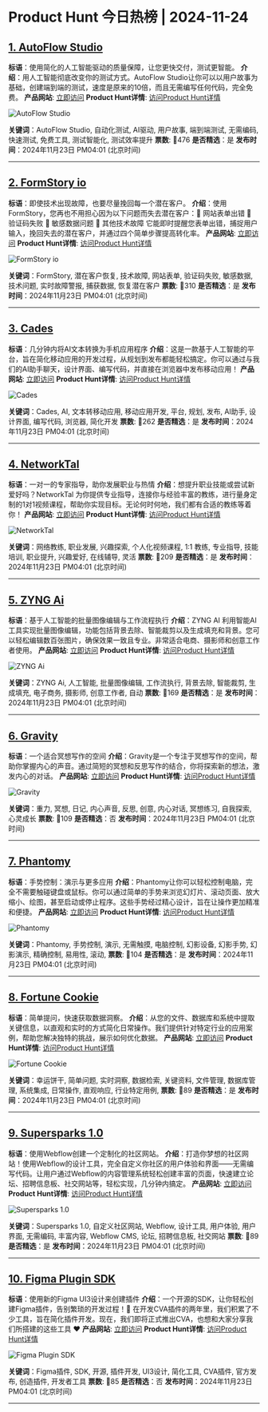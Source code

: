 # Product Hunt 今日热榜 | 2024-11-24

## [1. AutoFlow Studio](https://www.producthunt.com/posts/autoflow-studio?utm_campaign=producthunt-api&utm_medium=api-v2&utm_source=Application%3A+phtrends+%28ID%3A+147529%29)
**标语**：使用简化的人工智能驱动的质量保障，让您更快交付，测试更智能。
**介绍**：用人工智能彻底改变你的测试方式。AutoFlow Studio让你可以以用户故事为基础，创建端到端的测试，速度是原来的10倍，而且无需编写任何代码，完全免费。
**产品网站**: [立即访问](https://www.producthunt.com/r/247ZUMEU7O46VT?utm_campaign=producthunt-api&utm_medium=api-v2&utm_source=Application%3A+phtrends+%28ID%3A+147529%29)
**Product Hunt详情**: [访问Product Hunt详情](https://www.producthunt.com/posts/autoflow-studio?utm_campaign=producthunt-api&utm_medium=api-v2&utm_source=Application%3A+phtrends+%28ID%3A+147529%29)

![AutoFlow Studio](https://ph-files.imgix.net/1ef21f56-9b59-401f-a1a1-25e3ce4d6b02.jpeg?auto=format&fit=crop&frame=1&h=512&w=1024)

**关键词**：AutoFlow Studio, 自动化测试, AI驱动, 用户故事, 端到端测试, 无需编码, 快速测试, 免费工具, 测试智能化, 测试效率提升
**票数**: 🔺476
**是否精选**：是
**发布时间**：2024年11月23日 PM04:01 (北京时间)

---

## [2. FormStory io](https://www.producthunt.com/posts/formstory-io?utm_campaign=producthunt-api&utm_medium=api-v2&utm_source=Application%3A+phtrends+%28ID%3A+147529%29)
**标语**：即使技术出现故障，也要尽量挽回每一个潜在客户。
**介绍**：使用FormStory，您再也不用担心因为以下问题而失去潜在客户：📌 网站表单出错 📌 验证码失败 📌 敏感数据问题 📌 其他技术故障 它能即时提醒您表单出错，捕捉用户输入，挽回失去的潜在客户，并通过四个简单步骤提高转化率。
**产品网站**: [立即访问](https://www.producthunt.com/r/3NE7WHRLRFVKR2?utm_campaign=producthunt-api&utm_medium=api-v2&utm_source=Application%3A+phtrends+%28ID%3A+147529%29)
**Product Hunt详情**: [访问Product Hunt详情](https://www.producthunt.com/posts/formstory-io?utm_campaign=producthunt-api&utm_medium=api-v2&utm_source=Application%3A+phtrends+%28ID%3A+147529%29)

![FormStory io](https://ph-files.imgix.net/c5768fc2-7563-4056-8fef-606f9b87113e.png?auto=format&fit=crop&frame=1&h=512&w=1024)

**关键词**：FormStory, 潜在客户恢复, 技术故障, 网站表单, 验证码失败, 敏感数据, 技术问题, 实时故障警报, 捕获数据, 恢复潜在客户
**票数**: 🔺310
**是否精选**：是
**发布时间**：2024年11月23日 PM04:01 (北京时间)

---

## [3. Cades](https://www.producthunt.com/posts/cades?utm_campaign=producthunt-api&utm_medium=api-v2&utm_source=Application%3A+phtrends+%28ID%3A+147529%29)
**标语**：几分钟内将AI文本转换为手机应用程序
**介绍**：这是一款基于人工智能的平台，旨在简化移动应用的开发过程，从规划到发布都能轻松搞定。你可以通过与我们的AI助手聊天，设计界面、编写代码，并直接在浏览器中发布移动应用！
**产品网站**: [立即访问](https://www.producthunt.com/r/WNT6ZCL2Y43HF7?utm_campaign=producthunt-api&utm_medium=api-v2&utm_source=Application%3A+phtrends+%28ID%3A+147529%29)
**Product Hunt详情**: [访问Product Hunt详情](https://www.producthunt.com/posts/cades?utm_campaign=producthunt-api&utm_medium=api-v2&utm_source=Application%3A+phtrends+%28ID%3A+147529%29)

![Cades](https://ph-files.imgix.net/450b4dd9-1f5e-4b17-bcf5-29e75eb75944.jpeg?auto=format&fit=crop&frame=1&h=512&w=1024)

**关键词**：Cades, AI, 文本转移动应用, 移动应用开发, 平台, 规划, 发布, AI助手, 设计界面, 编写代码, 浏览器, 简化开发
**票数**: 🔺262
**是否精选**：是
**发布时间**：2024年11月23日 PM04:01 (北京时间)

---

## [4. NetworkTal](https://www.producthunt.com/posts/networktal?utm_campaign=producthunt-api&utm_medium=api-v2&utm_source=Application%3A+phtrends+%28ID%3A+147529%29)
**标语**：一对一的专家指导，助你发展职业与热情
**介绍**：想提升职业技能或尝试新爱好吗？NetworkTal 为你提供专业指导，连接你与经验丰富的教练，进行量身定制的1对1视频课程，帮助你实现目标。无论何时何地，我们都有合适的教练等着你！
**产品网站**: [立即访问](https://www.producthunt.com/r/5IWQQA4LF4UK5Q?utm_campaign=producthunt-api&utm_medium=api-v2&utm_source=Application%3A+phtrends+%28ID%3A+147529%29)
**Product Hunt详情**: [访问Product Hunt详情](https://www.producthunt.com/posts/networktal?utm_campaign=producthunt-api&utm_medium=api-v2&utm_source=Application%3A+phtrends+%28ID%3A+147529%29)

![NetworkTal](https://ph-files.imgix.net/8304a312-53f7-4b92-a753-e6b29b0888c4.png?auto=format&fit=crop&frame=1&h=512&w=1024)

**关键词**：网络教练, 职业发展, 兴趣探索, 个人化视频课程, 1:1 教练, 专业指导, 技能培训, 职业提升, 兴趣爱好, 在线辅导, 灵活
**票数**: 🔺209
**是否精选**：是
**发布时间**：2024年11月23日 PM04:01 (北京时间)

---

## [5. ZYNG Ai](https://www.producthunt.com/posts/zyng-ai-2?utm_campaign=producthunt-api&utm_medium=api-v2&utm_source=Application%3A+phtrends+%28ID%3A+147529%29)
**标语**：基于人工智能的批量图像编辑与工作流程执行
**介绍**：ZYNG AI 利用智能AI工具实现批量图像编辑，功能包括背景去除、智能裁剪以及生成填充和背景。您可以轻松编辑数百张图片，确保效果一致且专业。非常适合电商、摄影师和创意工作者使用。
**产品网站**: [立即访问](https://www.producthunt.com/r/JA7WCHLPK4ZAXS?utm_campaign=producthunt-api&utm_medium=api-v2&utm_source=Application%3A+phtrends+%28ID%3A+147529%29)
**Product Hunt详情**: [访问Product Hunt详情](https://www.producthunt.com/posts/zyng-ai-2?utm_campaign=producthunt-api&utm_medium=api-v2&utm_source=Application%3A+phtrends+%28ID%3A+147529%29)

![ZYNG Ai](https://ph-files.imgix.net/96d4f024-ae2c-4578-8391-3b4c4710c4d5.jpeg?auto=format&fit=crop&frame=1&h=512&w=1024)

**关键词**：ZYNG Ai, 人工智能, 批量图像编辑, 工作流执行, 背景去除, 智能裁剪, 生成填充, 电子商务, 摄影师, 创意工作者, 自动
**票数**: 🔺169
**是否精选**：是
**发布时间**：2024年11月23日 PM04:01 (北京时间)

---

## [6. Gravity](https://www.producthunt.com/posts/gravity-08e179e2-51fc-4c56-9c64-673448a8ad0b?utm_campaign=producthunt-api&utm_medium=api-v2&utm_source=Application%3A+phtrends+%28ID%3A+147529%29)
**标语**：一个适合冥想写作的空间
**介绍**：Gravity是一个专注于冥想写作的空间，帮助你掌握内心的声音。通过简短的冥想和反思写作的结合，你将探索新的想法，激发内心的对话。
**产品网站**: [立即访问](https://www.producthunt.com/r/LYAUTZDY3TJONB?utm_campaign=producthunt-api&utm_medium=api-v2&utm_source=Application%3A+phtrends+%28ID%3A+147529%29)
**Product Hunt详情**: [访问Product Hunt详情](https://www.producthunt.com/posts/gravity-08e179e2-51fc-4c56-9c64-673448a8ad0b?utm_campaign=producthunt-api&utm_medium=api-v2&utm_source=Application%3A+phtrends+%28ID%3A+147529%29)

![Gravity](https://ph-files.imgix.net/b9ad88d5-3d09-4ae4-9a8e-5d077fb274ae.png?auto=format&fit=crop&frame=1&h=512&w=1024)

**关键词**：重力, 冥想, 日记, 内心声音, 反思, 创意, 内心对话, 冥想练习, 自我探索, 心灵成长
**票数**: 🔺109
**是否精选**：否
**发布时间**：2024年11月23日 PM04:01 (北京时间)

---

## [7. Phantomy ](https://www.producthunt.com/posts/phantomy?utm_campaign=producthunt-api&utm_medium=api-v2&utm_source=Application%3A+phtrends+%28ID%3A+147529%29)
**标语**：手势控制：演示与更多应用
**介绍**：Phantomy让你可以轻松控制电脑，完全不需要触碰键盘或鼠标。你可以通过简单的手势来浏览幻灯片、滚动页面、放大缩小、绘图，甚至启动或停止程序。这些手势经过精心设计，旨在让操作更加精准和便捷。
**产品网站**: [立即访问](https://www.producthunt.com/r/GM35GCBTF5ILTL?utm_campaign=producthunt-api&utm_medium=api-v2&utm_source=Application%3A+phtrends+%28ID%3A+147529%29)
**Product Hunt详情**: [访问Product Hunt详情](https://www.producthunt.com/posts/phantomy?utm_campaign=producthunt-api&utm_medium=api-v2&utm_source=Application%3A+phtrends+%28ID%3A+147529%29)

![Phantomy ](https://ph-files.imgix.net/e027ee9c-a1a2-4ec6-a9e7-1e3f4b406e09.png?auto=format&fit=crop&frame=1&h=512&w=1024)

**关键词**：Phantomy, 手势控制, 演示, 无需触摸, 电脑控制, 幻影设备, 幻影手势, 幻影演示, 精确控制, 易用性, 滚动,
**票数**: 🔺104
**是否精选**：是
**发布时间**：2024年11月23日 PM04:01 (北京时间)

---

## [8. Fortune Cookie](https://www.producthunt.com/posts/fortune-cookie?utm_campaign=producthunt-api&utm_medium=api-v2&utm_source=Application%3A+phtrends+%28ID%3A+147529%29)
**标语**：简单提问，快速获取数据洞察。
**介绍**：从您的文件、数据库和系统中提取关键信息，以直观和实时的方式简化日常操作。我们提供针对特定行业的应用案例，帮助您解决独特的挑战，展示如何优化数据。
**产品网站**: [立即访问](https://www.producthunt.com/r/UKQGED2KV7OOWK?utm_campaign=producthunt-api&utm_medium=api-v2&utm_source=Application%3A+phtrends+%28ID%3A+147529%29)
**Product Hunt详情**: [访问Product Hunt详情](https://www.producthunt.com/posts/fortune-cookie?utm_campaign=producthunt-api&utm_medium=api-v2&utm_source=Application%3A+phtrends+%28ID%3A+147529%29)

![Fortune Cookie](https://ph-files.imgix.net/7f9b3e7c-a775-47f2-aaeb-720e40e5f92c.png?auto=format&fit=crop&frame=1&h=512&w=1024)

**关键词**：幸运饼干, 简单问题, 实时洞察, 数据检索, 关键资料, 文件管理, 数据库管理, 系统集成, 日常操作, 直观响应, 行业特定用例,
**票数**: 🔺89
**是否精选**：是
**发布时间**：2024年11月23日 PM04:01 (北京时间)

---

## [9. Supersparks 1.0](https://www.producthunt.com/posts/supersparks-1-0?utm_campaign=producthunt-api&utm_medium=api-v2&utm_source=Application%3A+phtrends+%28ID%3A+147529%29)
**标语**：使用Webflow创建一个定制化的社区网站。
**介绍**：打造你梦想的社区网站！使用Webflow的设计工具，完全自定义你社区的用户体验和界面——无需编写代码。让用户通过Webflow的内容管理系统轻松创建丰富的页面，快速建立论坛、招聘信息板、社交网站等，轻松实现，几分钟内搞定。
**产品网站**: [立即访问](https://www.producthunt.com/r/SEIUW4NXSB26FU?utm_campaign=producthunt-api&utm_medium=api-v2&utm_source=Application%3A+phtrends+%28ID%3A+147529%29)
**Product Hunt详情**: [访问Product Hunt详情](https://www.producthunt.com/posts/supersparks-1-0?utm_campaign=producthunt-api&utm_medium=api-v2&utm_source=Application%3A+phtrends+%28ID%3A+147529%29)

![Supersparks 1.0](https://ph-files.imgix.net/14982aaa-a457-45ca-8b07-0b3afa45fb40.png?auto=format&fit=crop&frame=1&h=512&w=1024)

**关键词**：Supersparks 1.0, 自定义社区网站, Webflow, 设计工具, 用户体验, 用户界面, 无需编码, 丰富内容, Webflow CMS, 论坛, 招聘信息板, 社交网站
**票数**: 🔺89
**是否精选**：是
**发布时间**：2024年11月23日 PM04:01 (北京时间)

---

## [10. Figma Plugin SDK](https://www.producthunt.com/posts/figma-plugin-sdk?utm_campaign=producthunt-api&utm_medium=api-v2&utm_source=Application%3A+phtrends+%28ID%3A+147529%29)
**标语**：使用新的Figma UI3设计来创建插件
**介绍**：一个开源的SDK，让你轻松创建Figma插件，告别繁琐的开发过程！🚀 在开发CVA插件的两年里，我们积累了不少工具，旨在简化插件开发。现在，我们即将正式推出CVA，也想和大家分享我们所搭建的这些工具 ❤️
**产品网站**: [立即访问](https://www.producthunt.com/r/EFAHYIYG33FUPJ?utm_campaign=producthunt-api&utm_medium=api-v2&utm_source=Application%3A+phtrends+%28ID%3A+147529%29)
**Product Hunt详情**: [访问Product Hunt详情](https://www.producthunt.com/posts/figma-plugin-sdk?utm_campaign=producthunt-api&utm_medium=api-v2&utm_source=Application%3A+phtrends+%28ID%3A+147529%29)

![Figma Plugin SDK](https://ph-files.imgix.net/24e6ce5e-74ac-4fc2-b9e5-260ab2a935a2.png?auto=format&fit=crop&frame=1&h=512&w=1024)

**关键词**：Figma插件, SDK, 开源, 插件开发, UI3设计, 简化工具, CVA插件, 官方发布, 创造插件, 开发者工具
**票数**: 🔺85
**是否精选**：否
**发布时间**：2024年11月23日 PM04:01 (北京时间)

---

